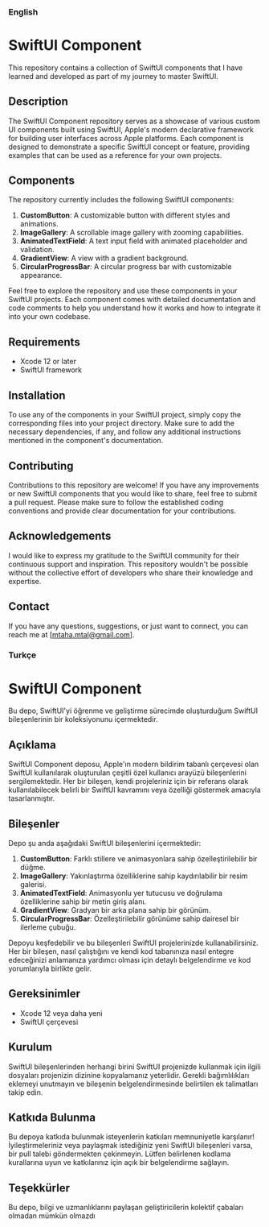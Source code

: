 ### English

# SwiftUI Component

This repository contains a collection of SwiftUI components that I have learned and developed as part of my journey to master SwiftUI.

## Description

The SwiftUI Component repository serves as a showcase of various custom UI components built using SwiftUI, Apple's modern declarative framework for building user interfaces across Apple platforms. Each component is designed to demonstrate a specific SwiftUI concept or feature, providing examples that can be used as a reference for your own projects.

## Components

The repository currently includes the following SwiftUI components:

1. **CustomButton**: A customizable button with different styles and animations.
2. **ImageGallery**: A scrollable image gallery with zooming capabilities.
3. **AnimatedTextField**: A text input field with animated placeholder and validation.
4. **GradientView**: A view with a gradient background.
5. **CircularProgressBar**: A circular progress bar with customizable appearance.

Feel free to explore the repository and use these components in your SwiftUI projects. Each component comes with detailed documentation and code comments to help you understand how it works and how to integrate it into your own codebase.

## Requirements

- Xcode 12 or later
- SwiftUI framework

## Installation

To use any of the components in your SwiftUI project, simply copy the corresponding files into your project directory. Make sure to add the necessary dependencies, if any, and follow any additional instructions mentioned in the component's documentation.

## Contributing

Contributions to this repository are welcome! If you have any improvements or new SwiftUI components that you would like to share, feel free to submit a pull request. Please make sure to follow the established coding conventions and provide clear documentation for your contributions.


## Acknowledgements

I would like to express my gratitude to the SwiftUI community for their continuous support and inspiration. This repository wouldn't be possible without the collective effort of developers who share their knowledge and expertise.

## Contact

If you have any questions, suggestions, or just want to connect, you can reach me at [mtaha.mtal@gmail.com].

### Turkçe

# SwiftUI Component

Bu depo, SwiftUI'yi öğrenme ve geliştirme sürecimde oluşturduğum SwiftUI bileşenlerinin bir koleksiyonunu içermektedir.

## Açıklama

SwiftUI Component deposu, Apple'ın modern bildirim tabanlı çerçevesi olan SwiftUI kullanılarak oluşturulan çeşitli özel kullanıcı arayüzü bileşenlerini sergilemektedir. Her bir bileşen, kendi projeleriniz için bir referans olarak kullanılabilecek belirli bir SwiftUI kavramını veya özelliği göstermek amacıyla tasarlanmıştır.

## Bileşenler

Depo şu anda aşağıdaki SwiftUI bileşenlerini içermektedir:

1. **CustomButton**: Farklı stillere ve animasyonlara sahip özelleştirilebilir bir düğme.
2. **ImageGallery**: Yakınlaştırma özelliklerine sahip kaydırılabilir bir resim galerisi.
3. **AnimatedTextField**: Animasyonlu yer tutucusu ve doğrulama özelliklerine sahip bir metin giriş alanı.
4. **GradientView**: Gradyan bir arka plana sahip bir görünüm.
5. **CircularProgressBar**: Özelleştirilebilir görünüme sahip dairesel bir ilerleme çubuğu.

Depoyu keşfedebilir ve bu bileşenleri SwiftUI projelerinizde kullanabilirsiniz. Her bir bileşen, nasıl çalıştığını ve kendi kod tabanınıza nasıl entegre edeceğinizi anlamanıza yardımcı olması için detaylı belgelendirme ve kod yorumlarıyla birlikte gelir.

## Gereksinimler

- Xcode 12 veya daha yeni
- SwiftUI çerçevesi

## Kurulum

SwiftUI bileşenlerinden herhangi birini SwiftUI projenizde kullanmak için ilgili dosyaları projenizin dizinine kopyalamanız yeterlidir. Gerekli bağımlılıkları eklemeyi unutmayın ve bileşenin belgelendirmesinde belirtilen ek talimatları takip edin.

## Katkıda Bulunma

Bu depoya katkıda bulunmak isteyenlerin katkıları memnuniyetle karşılanır! İyileştirmeleriniz veya paylaşmak istediğiniz yeni SwiftUI bileşenleri varsa, bir pull talebi göndermekten çekinmeyin. Lütfen belirlenen kodlama kurallarına uyun ve katkılarınız için açık bir belgelendirme sağlayın.


## Teşekkürler

Bu depo, bilgi ve uzmanlıklarını paylaşan geliştiricilerin kolektif çabaları olmadan mümkün olmazdı

